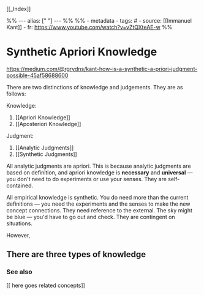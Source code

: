
[[_Index]]

%% ---
alias: [" "]
--- %%
%% - metadata
	- tags: #
	- source: [[Immanuel Kant]]
	- fr: https://www.youtube.com/watch?v=vZtQXteAE-w
%%

# Synthetic Apriori Knowledge
https://medium.com/@rgrydns/kant-how-is-a-synthetic-a-priori-judgment-possible-45af58688600

There are two distinctions of knowledge and judgements. They are as follows:

Knowledge:
1. [[Apriori Knowledge]]
2. [[Aposteriori Knowledge]]

Judgment:
1. [[Analytic Judgments]]
2. [[Synthetic Judgments]]

All analytic judgments are apriori. This is because analytic judgments are based on definition, and apriori knowledge is **necessary** and **universal** — you don't need to do experiments or use your senses. They are self-contained.

All empirical knowledge is synthetic. You do need more than the current definitions — you need the experiments and the senses to make the new concept connections. They need reference to the external. The sky might be blue — you'd have to go out and check. They are contingent on situations.



However, 

There are three types of knowledge
-------------
### See also
[[ here goes related concepts]]

